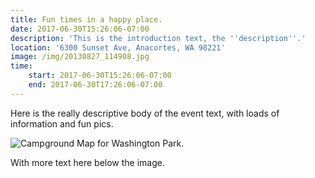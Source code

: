 ```yaml
---
title: Fun times in a happy place.
date: 2017-06-30T15:26:06-07:00
description: 'This is the introduction text, the ''description''.'
location: '6300 Sunset Ave, Anacortes, WA 98221'
image: /img/20130827_114908.jpg
time:
    start: 2017-06-30T15:26:06-07:00
    end: 2017-06-30T17:26:06-07:00
---
```

Here is the really descriptive body of the event text, with loads of information and fun pics.

![Campground Map for Washington Park.](/img/2017-06-28_15-30-00.png)

With more text here below the image.

